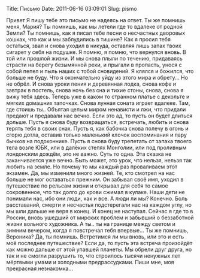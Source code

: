Title: Письмо
Date: 2011-06-16 03:09:01
Slug: pismo


Привет Я пишу тебе это письмо не надеясь на ответ. Ты же помнишь меня, Мария?
Ты помнишь, как мы летели где то вдалеке от родной Земли? Ты помнишь, как я
писал тебе песни о несчастных дворовых кошках, что как и мы заблудились в
тишине? Как я просил тебя остаться, звал и снова уходил в никуда, оставляя
лишь запах твоих сигарет у себя на подушке. Я помню, я помню, что вернулся
вновь. В той или прошлой жизни. И мы снова плыли по течению, придаваясь
страсти на берегу безымянной реки, и прыгали в пропасть, унося с собой пепел и
пыль наших с тобой сновидений. Я клялся и божился, что больше не буду. Что я
окончательно уйду из этого мира и обрету... Но не обрёл. И снова уроки пения и
деревянная лодка, снова кофе и завтрак в постель, снова ночь без сна и тихие
стоны, снова, снова я вижу тебя здесь. Теперь уже в каком то странном платье с
декольте и мягких домашних тапочках. Снова лунная соната играет вдалеке. Там,
где стоишь ты.. Объятая целым миром ненависти и лжи, что придали предают и
предавали нас вечно. Если это ад, то пусть он будет длиться дольше. Пусть я
снова буду возвращаться, встречать, любить и снова терять тебя в своих снах.
Пусть я, как бабочка снова полечу в огонь и сгорю дотла, оставив только
маленький клочок воспоминания и пару бычков на подоконнике. Пусть я снова буду
трепетать от запаха твоего тела возле ЮБК, или в далёких степях Монголии, или
под проливным лондонским дождём, это не важно. Суть то одна. Эта сказка не
заканчивается уже вечно. Быть может, это урок, что нельзя, нельзя так любить
на земле. Но почему то мы каждый раз проваливаем этот экзамен. Да, мы изменили
много жизней. Те, кто смотрел на нас больше не мог оставаться прежним. Он
забывал своё имя, уходил в путешествие по рельсам жизни и открывал для себя то
самое сокровенное, что так долго до крови сжимал в кулаке. Наши дети не
понимали нас, ибо они люди, как и все. А люди ли мы? Конечно. Боль
расставаний, смерти и несчастья подстерегали нас на каждом углу, но мы шли
дальше не веря в конец. И конец не наступал. Сейчас я где то в России, вновь
ушедший от мирских проблем и забывший о беззаботной жизни вольного художника.
А ты.. ты на границе между светом и зимним вечером, когда я повстречал тебя
впервые... Ты же помнишь, Вероника? Да, ты помнишь. Встретимся ли мы вновь,
или это и есть моё последнее путешествие? Если да, то пусть эта встреча
произойдёт как можно дальше от этой упавшей планеты. Мы обрели друг друга, но
так и не смогли разрушить то, что строилось тысячи ненужных лет мёртвыми умами
и холодными предрассудками. Пиши мне, моя прекрасная незнакомка...

